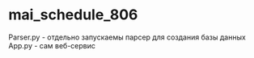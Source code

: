 # mai_schedule_806
Parser.py - отдельно запускаемы парсер для создания базы данных
App.py - сам веб-сервис

